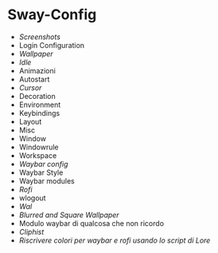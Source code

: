 # Sway-Config

- _Screenshots_
- Login Configuration
- _Wallpaper_
- _Idle_ 
- Animazioni
- Autostart
- _Cursor_
- Decoration
- Environment
- Keybindings
- Layout
- Misc
- Window
- Windowrule
- Workspace
- _Waybar config_ 
- Waybar Style
- Waybar modules
- _Rofi_
- wlogout
- _Wal_
- _Blurred and Square Wallpaper_
- Modulo waybar di qualcosa che non ricordo
- _Cliphist_
- _Riscrivere colori per waybar e rofi usando lo script di Lore_